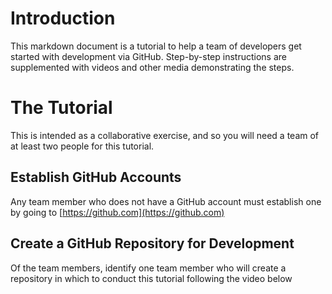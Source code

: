 # Introduction

This markdown document is a tutorial to help a team of developers get started with development via GitHub.  Step-by-step instructions are supplemented with videos and other media demonstrating the steps.

# The Tutorial

This is intended as a collaborative exercise, and so you will need a team of at least two people for this tutorial.  

## Establish GitHub Accounts

Any team member who does not have a GitHub account must establish one by going to [https://github.com](https://github.com)

## Create a GitHub Repository for Development

Of the team members, identify one team member who will create a repository in which to conduct this tutorial following the video below
